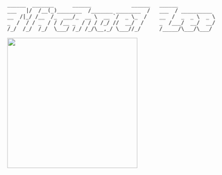 ```
______  _______      ______             ______   ______            
___   |/  /__(_)________  /_______ ________  /   ___  / __________ 
__  /|_/ /__  /_  ___/_  __ \  __ `/  _ \_  /    __  /  _  _ \  _ \
_  /  / / _  / / /__ _  / / / /_/ //  __/  /     _  /___/  __/  __/
/_/  /_/  /_/  \___/ /_/ /_/\__,_/ \___//_/      /_____/\___/\___/ 
```                           


[<img src="https://storage.ko-fi.com/cdn/generated/zfskfgqnf/rest-44b9f406d764e57b710bffe31a346b33-tcf2mnas.jpg" width="300rem;" style="border-radius:'14px!important'">](https://ko-fi.com/michaellee123)
